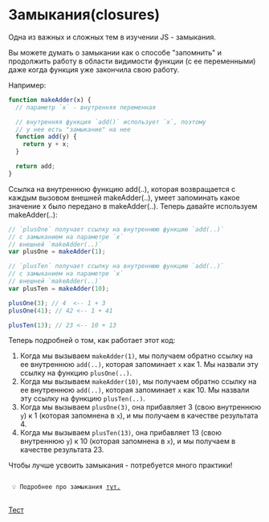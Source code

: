 # Замыкания(сlosures)

Одна из важных и сложных тем в изучении JS - замыкания.

Вы можете думать о замыкании как о способе "запомнить" и продолжить работу в области видимости функции (с ее переменными) даже когда функция уже закончила свою работу.

Например:

```jsx
function makeAdder(x) {
  // параметр `x` - внутренняя переменная

  // внутренняя функция `add()` использует `x`, поэтому
  // у нее есть "замыкание" на нее
  function add(y) {
    return y + x;
  }

  return add;
}
```

Ссылка на внутреннюю функцию add(..), которая возвращается с каждым вызовом внешней makeAdder(..), умеет запоминать какое значение x было передано в makeAdder(..). Теперь давайте используем makeAdder(..):

```jsx
// `plusOne` получает ссылку на внутреннюю функцию `add(..)`
// с замыканием на параметре `x`
// внешней `makeAdder(..)`
var plusOne = makeAdder(1);

// `plusTen` получает ссылку на внутреннюю функцию `add(..)`
// с замыканием на параметре `x`
// внешней `makeAdder(..)`
var plusTen = makeAdder(10);

plusOne(3); // 4  <-- 1 + 3
plusOne(41); // 42 <-- 1 + 41

plusTen(13); // 23 <-- 10 + 13
```

Теперь подробней о том, как работает этот код:

1. Когда мы вызываем `makeAdder(1)`, мы получаем обратно ссылку на ее внутреннюю `add(..)`, которая запоминает `x` как 1. Мы назвали эту ссылку на функцию `plusOne(..)`.
2. Когда мы вызываем `makeAdder(10)`, мы получаем обратно ссылку на ее внутреннюю `add(..)`, которая запоминает `x` как 10. Мы назвали эту ссылку на функцию `plusTen(..)`.
3. Когда мы вызываем `plusOne(3)`, она прибавляет 3 (свою внутреннюю `y`) к 1 (которая запомнена в `x`), и мы получаем в качестве результата 4.
4. Когда мы вызываем `plusTen(13)`, она прибавляет 13 (свою внутреннюю `y`) к 10 (которая запомнена в `x`), и мы получаем в качестве результата 23.

Чтобы лучше усвоить замыкания - потребуется много практики!

<pre>
<code>
 💡 Подробнее про замыкания <a href="https://developer.mozilla.org/ru/docs/Web/JavaScript/Closures">тут.</a>
</code>
</pre>

[Тест](./test-1.md)
